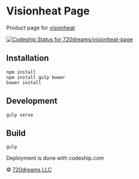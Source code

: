 # Visionheat Page

Product page for [visionheat](http://visionheat.com)

[ ![Codeship Status for 720dreams/visionheat-page](https://codeship.com/projects/8b0345a0-e300-0132-6180-0e8782f5ebb8/status?branch=master)](https://codeship.com/projects/81628)

## Installation

```
npm install
npm install gulp bower
bower install
```

## Development

```
gulp serve
```

## Build

```
gulp
```

Deployment is done with codeship.com

© [720dreams LLC](http://720dreams.com)

